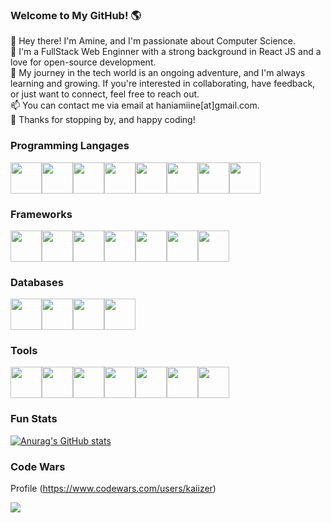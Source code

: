 ### Welcome to My GitHub! 🌎

👋 Hey there! I'm Amine, and I'm passionate about Computer Science.<br>
🚀 I'm a FullStack Web Enginner with a strong background in React JS and a love for open-source development.<br>
🌱 My journey in the tech world is an ongoing adventure, and I'm always learning and growing. If you're interested in collaborating, have feedback, or just want to connect, feel free to reach out.<br>
📫 You can contact me via email at haniamiine[at]gmail.com.<br>
🌟 Thanks for stopping by, and happy coding!<br>

### Programming Langages

<div style="display:flex">
<img src="https://cdn.jsdelivr.net/gh/devicons/devicon/icons/html5/html5-original.svg" width="50" />
<img src="https://cdn.jsdelivr.net/gh/devicons/devicon/icons/css3/css3-original.svg"  width="50" />
<img src="https://cdn.jsdelivr.net/gh/devicons/devicon/icons/javascript/javascript-original.svg" width="50" />
<img src="https://cdn.jsdelivr.net/gh/devicons/devicon/icons/typescript/typescript-original.svg" width="50"  />
<img src="https://cdn.jsdelivr.net/gh/devicons/devicon/icons/python/python-original.svg" width="50" />
<img src="https://cdn.jsdelivr.net/gh/devicons/devicon/icons/java/java-original.svg" width="50" />
<img src="https://cdn.jsdelivr.net/gh/devicons/devicon/icons/ruby/ruby-original.svg" width="50" />
<img src="https://cdn.jsdelivr.net/gh/devicons/devicon/icons/bash/bash-original.svg"  width="50" />
</div>

### Frameworks

<div style="display:flex">
<img src="https://cdn.jsdelivr.net/gh/devicons/devicon/icons/angularjs/angularjs-original.svg"  width="50"/>
<img src="https://cdn.jsdelivr.net/gh/devicons/devicon/icons/react/react-original.svg" width="50"/>
<img src="https://cdn.jsdelivr.net/gh/devicons/devicon/icons/nextjs/nextjs-original.svg" width="50" />
<img src="https://cdn.jsdelivr.net/gh/devicons/devicon/icons/nestjs/nestjs-plain.svg" width="50" />
<img src="https://cdn.jsdelivr.net/gh/devicons/devicon/icons/express/express-original.svg"  width="50" />
<img src="https://cdn.jsdelivr.net/gh/devicons/devicon/icons/spring/spring-original.svg"  width="50" />
<img src="https://cdn.jsdelivr.net/gh/devicons/devicon/icons/rails/rails-original-wordmark.svg" width="50"/>

</div>

### Databases
<div style="display:flex">
<img src="https://cdn.jsdelivr.net/gh/devicons/devicon/icons/mysql/mysql-original.svg"  width="50"/>
<img src="https://cdn.jsdelivr.net/gh/devicons/devicon/icons/sqlite/sqlite-original.svg" width="50"/>
<img src="https://cdn.jsdelivr.net/gh/devicons/devicon/icons/postgresql/postgresql-original.svg" width="50"/>
<img src="https://cdn.jsdelivr.net/gh/devicons/devicon/icons/mongodb/mongodb-original.svg" width="50" /> 
</div>      

### Tools
<div style="display:flex">
<img src="https://cdn.jsdelivr.net/gh/devicons/devicon/icons/git/git-original.svg"  width="50" />
<img src="https://cdn.jsdelivr.net/gh/devicons/devicon/icons/github/github-original.svg"  width="50" />
<img src="https://cdn.jsdelivr.net/gh/devicons/devicon/icons/intellij/intellij-original.svg"  width="50" />
<img src="https://cdn.jsdelivr.net/gh/devicons/devicon/icons/pycharm/pycharm-original.svg"   width="50"/>
<img src="https://cdn.jsdelivr.net/gh/devicons/devicon/icons/jupyter/jupyter-original.svg"  width="50" />
<img src="https://cdn.jsdelivr.net/gh/devicons/devicon/icons/docker/docker-original.svg"  width="50" />
<img src="https://cdn.jsdelivr.net/gh/devicons/devicon/icons/figma/figma-original.svg"  width="50" />
</div>

### Fun Stats
[](https://komarev.com/ghpvc/?username=haniamine&color=green)

[![Anurag's GitHub stats](https://github-readme-stats.vercel.app/api?username=haniamine)](https://github.com/anuraghazra/github-readme-stats)

### Code Wars
Profile  (<https://www.codewars.com/users/kaiizer>)

<img src="https://www.codewars.com/users/kaiizer/badges/large">

<!--
**haniamine/haniamine** is a ✨ _special_ ✨ repository because its `README.md` (this file) appears on your GitHub profile.

Here are some ideas to get you started:

- 🔭 I’m currently working on ...
- 🌱 I’m currently learning ...
- 👯 I’m looking to collaborate on ...
- 🤔 I’m looking for help with ...
- 💬 Ask me about ...
- 📫 How to reach me: ...
- 😄 Pronouns: ...
- ⚡ Fun fact: ...
-->
